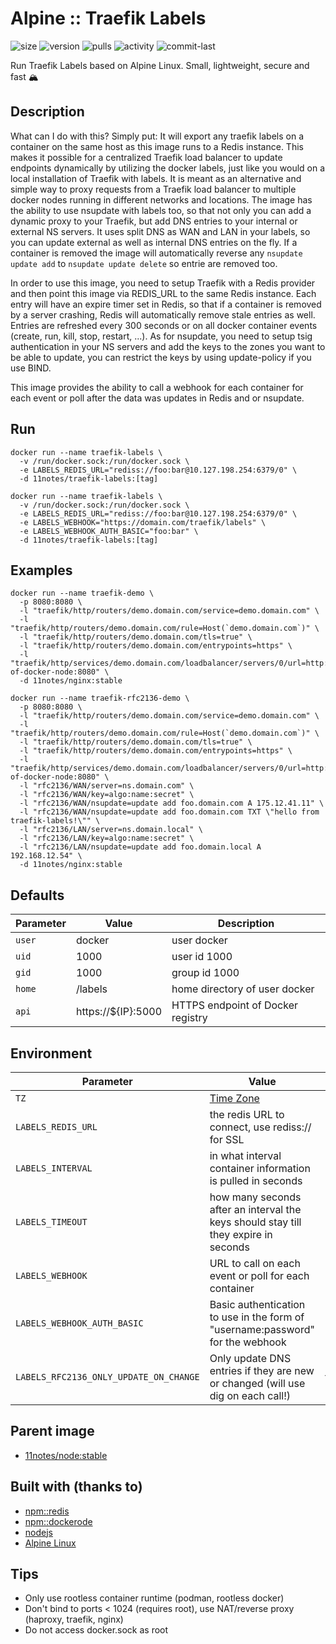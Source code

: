 # Alpine :: Traefik Labels
![size](https://img.shields.io/docker/image-size/11notes/traefik-labels/amd64-0.1.8?color=0eb305) ![version](https://img.shields.io/docker/v/11notes/traefik-labels/amd64-0.1.8?color=eb7a09) ![pulls](https://img.shields.io/docker/pulls/11notes/traefik-labels?color=2b75d6) ![activity](https://img.shields.io/github/commit-activity/m/11notes/docker-traefik-labels?color=c91cb8) ![commit-last](https://img.shields.io/github/last-commit/11notes/docker-traefik-labels?color=c91cb8)

Run Traefik Labels based on Alpine Linux. Small, lightweight, secure and fast 🏔️

## Description
What can I do with this? Simply put: It will export any traefik labels on a container on the same host as this image runs to a Redis instance. This makes it possible for a centralized Traefik load balancer to update endpoints dynamically by utilizing the docker labels, just like you would on a local installation of Traefik with labels. It is meant as an alternative and simple way to proxy requests from a Traefik load balancer to multiple docker nodes running in different networks and locations. The image has the ability to use nsupdate with labels too, so that not only you can add a dynamic proxy to your Traefik, but add DNS entries to your internal or external NS servers. It uses split DNS as WAN and LAN in your labels, so you can update external as well as internal DNS entries on the fly. If a container is removed the image will automatically reverse any `nsupdate update add` to `nsupdate update delete` so entrie are removed too.

In order to use this image, you need to setup Traefik with a Redis provider and then point this image via REDIS_URL to the same Redis instance. Each entry will have an expire timer set in Redis, so that if a container is removed by a server crashing, Redis will automatically remove stale entries as well. Entries are refreshed every 300 seconds or on all docker container events (create, run, kill, stop, restart, ...). As for nsupdate, you need to setup tsig authentication in your NS servers and add the keys to the zones you want to be able to update, you can restrict the keys by using update-policy if you use BIND.

This image provides the ability to call a webhook for each container for each event or poll after the data was updates in Redis and or nsupdate.

## Run
```shell
docker run --name traefik-labels \
  -v /run/docker.sock:/run/docker.sock \
  -e LABELS_REDIS_URL="rediss://foo:bar@10.127.198.254:6379/0" \
  -d 11notes/traefik-labels:[tag]
```

```shell
docker run --name traefik-labels \
  -v /run/docker.sock:/run/docker.sock \
  -e LABELS_REDIS_URL="rediss://foo:bar@10.127.198.254:6379/0" \
  -e LABELS_WEBHOOK="https://domain.com/traefik/labels" \
  -e LABELS_WEBHOOK_AUTH_BASIC="foo:bar" \
  -d 11notes/traefik-labels:[tag]
```

## Examples
```shell
docker run --name traefik-demo \
  -p 8080:8080 \
  -l "traefik/http/routers/demo.domain.com/service=demo.domain.com" \
  -l "traefik/http/routers/demo.domain.com/rule=Host(`demo.domain.com`)" \
  -l "traefik/http/routers/demo.domain.com/tls=true" \
  -l "traefik/http/routers/demo.domain.com/entrypoints=https" \
  -l "traefik/http/services/demo.domain.com/loadbalancer/servers/0/url=http://fqdn-of-docker-node:8080" \
  -d 11notes/nginx:stable
```

```shell
docker run --name traefik-rfc2136-demo \
  -p 8080:8080 \
  -l "traefik/http/routers/demo.domain.com/service=demo.domain.com" \
  -l "traefik/http/routers/demo.domain.com/rule=Host(`demo.domain.com`)" \
  -l "traefik/http/routers/demo.domain.com/tls=true" \
  -l "traefik/http/routers/demo.domain.com/entrypoints=https" \
  -l "traefik/http/services/demo.domain.com/loadbalancer/servers/0/url=http://fqdn-of-docker-node:8080" \
  -l "rfc2136/WAN/server=ns.domain.com" \
  -l "rfc2136/WAN/key=algo:name:secret" \
  -l "rfc2136/WAN/nsupdate=update add foo.domain.com A 175.12.41.11" \
  -l "rfc2136/WAN/nsupdate=update add foo.domain.com TXT \"hello from traefik-labels!\"" \
  -l "rfc2136/LAN/server=ns.domain.local" \
  -l "rfc2136/LAN/key=algo:name:secret" \
  -l "rfc2136/LAN/nsupdate=update add foo.domain.local A 192.168.12.54" \
  -d 11notes/nginx:stable
```

## Defaults
| Parameter | Value | Description |
| --- | --- | --- |
| `user` | docker | user docker |
| `uid` | 1000 | user id 1000 |
| `gid` | 1000 | group id 1000 |
| `home` | /labels | home directory of user docker |
| `api` | https://${IP}:5000 | HTTPS endpoint of Docker registry |

## Environment
| Parameter | Value | Default |
| --- | --- | --- |
| `TZ` | [Time Zone](https://en.wikipedia.org/wiki/List_of_tz_database_time_zones) | null |
| `LABELS_REDIS_URL` | the redis URL to connect, use rediss:// for SSL | rediss://localhost:6379/0 |
| `LABELS_INTERVAL` | in what interval container information is pulled in seconds | 300 |
| `LABELS_TIMEOUT` | how many seconds after an interval the keys should stay till they expire in seconds | 30 |
| `LABELS_WEBHOOK` | URL to call on each event or poll for each container |  |
| `LABELS_WEBHOOK_AUTH_BASIC` | Basic authentication to use in the form of "username:password" for the webhook |  |
| `LABELS_RFC2136_ONLY_UPDATE_ON_CHANGE` | Only update DNS entries if they are new or changed (will use dig on each call!) | false |

## Parent image
* [11notes/node:stable](https://hub.docker.com/r/11notes/node)

## Built with (thanks to)
* [npm::redis](https://www.npmjs.com/package/redis)
* [npm::dockerode](https://www.npmjs.com/package/dockerode)
* [nodejs](https://nodejs.org/en)
* [Alpine Linux](https://alpinelinux.org)

## Tips
* Only use rootless container runtime (podman, rootless docker)
* Don't bind to ports < 1024 (requires root), use NAT/reverse proxy (haproxy, traefik, nginx)
* Do not access docker.sock as root